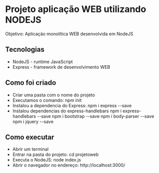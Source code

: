 # Projeto aplicação WEB utilizando NODEJS
Objetivo: Aplicação monolítica WEB desenvolvida em NodeJS

## Tecnologias
 - NodeJS - runtime JavaScript
 - Express - framework de desenvolvimento WEB

## Como foi criado
 - Criar uma pasta com o nome do projeto
 - Executamos o comando: npm init
 - Instalou a dependencia do Express: npm i express --save
 - Instalou dependencias do express-handlebars
    npm i express-handlebars --save
    npm i bootstrap --save
    npm i body-parser --save
    npm i jquery --save

## Como executar
 - Abrir um terminal
 - Entrar na pasta do projeto: cd projetoweb
 - Executa o NodeJS: node index.js
 - Abrir o navegador no endereço: http://localhost:3000/
